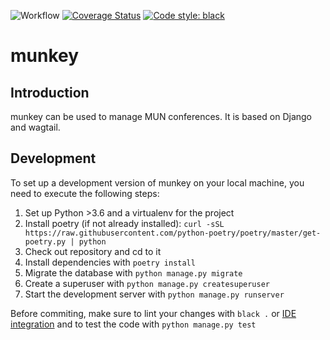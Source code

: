 ![Workflow](https://github.com/DMUN-e-V/munkey/workflows/munkey/badge.svg)
[![Coverage Status](https://coveralls.io/repos/github/DMUN-e-V/munkey/badge.svg?branch=master)](https://coveralls.io/github/DMUN-e-V/munkey?branch=master)
[![Code style: black](https://img.shields.io/badge/code%20style-black-000000.svg)](https://github.com/psf/black)
# munkey
## Introduction
munkey can be used to manage MUN conferences. It is based on Django and wagtail.

## Development
To set up a development version of munkey on your local machine, you need to execute the following steps:
1. Set up Python >3.6 and a virtualenv for the project
2. Install poetry (if not already installed): `curl -sSL https://raw.githubusercontent.com/python-poetry/poetry/master/get-poetry.py | python`
3. Check out repository and cd to it
4. Install dependencies with `poetry install`
5. Migrate the database with `python manage.py migrate`
6. Create a superuser with `python manage.py createsuperuser`
7. Start the development server with `python manage.py runserver`

Before commiting, make sure to lint your changes with `black .` or [IDE integration](https://github.com/psf/black#editor-integration) and to test the code with `python manage.py test`
